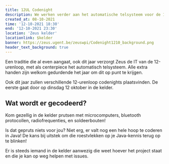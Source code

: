 ```yaml
---
title: 12UL Codenight
description: We werken verder aan het automatische telsysteem voor de 12-urenloop
created_at: 08-10-2021
time: '12-10-2021 18:30'
end: '12-10-2021 23:30'
location: 'Zeus kelder'
locationlink: $kelder
banner: https://zeus.ugent.be/zeuswpi/Codenight1210_background.png
header_text_background: true
---
```


Een traditie die al even aangaat, ook dit jaar verzorgt Zeus de IT van de 12-urenloop, met als centerpiece het automatisch telsysteem. Alle extra handen zijn welkom gedurdende het jaar om dit op punt te krijgen.

Ook dit jaar zullen verschillende 12-urenloop codenights plaatsvinden. De eerste gaat door op dinsdag 12 oktober in de kelder.

## Wat wordt er gecodeerd?
Kom gezellig in de kelder prutsen met microcomputers, bluetooth protocollen, radiofrequenties, en soldeerbouten!

Is dat gepruts niets voor jou? Niet erg, er valt nog een hele hoop te coderen in Java! De kans bij uitstek om die roestvlekken op je Java-kennis terug op te blinken!

Er is steeds iemand in de kelder aanwezig die weet hoever het project staat en die je kan op weg helpen met issues.